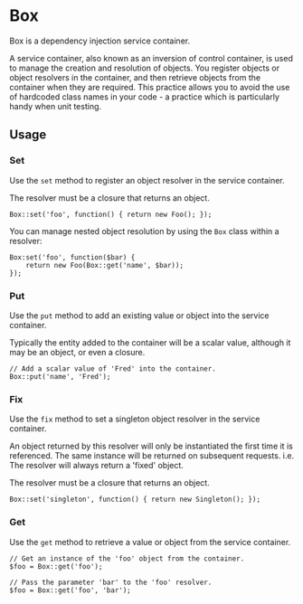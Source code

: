 Box
===
Box is a dependency injection service container.

A service container, also known as an inversion of control container, is used to manage the creation and resolution of objects. You register objects or object resolvers in the container, and then retrieve objects from the container when they are required. This practice allows you to avoid the use of hardcoded class names in your code - a practice which is particularly handy when unit testing.

Usage
-----
### Set
Use the ``set`` method to register an object resolver in the service container.

The resolver must be a closure that returns an object.

    Box::set('foo', function() { return new Foo(); });

You can manage nested object resolution by using the ``Box`` class within a resolver:

    Box:set('foo', function($bar) {
	    return new Foo(Box::get('name', $bar));
    });

### Put
Use the ``put`` method to add an existing value or object into the service container.

Typically the entity added to the container will be a scalar value, although it may be an object, or even a closure.

    // Add a scalar value of 'Fred' into the container.
    Box::put('name', 'Fred');

### Fix
Use the ``fix`` method to set a singleton object resolver in the service container.

An object returned by this resolver will only be instantiated the first time it is referenced. The same instance will be returned on subsequent requests. i.e. The resolver will always return a 'fixed' object.

The resolver must be a closure that returns an object.

    Box::set('singleton', function() { return new Singleton(); });

### Get
Use the ``get`` method to retrieve a value or object from the service container.

    // Get an instance of the 'foo' object from the container.
    $foo = Box::get('foo');

    // Pass the parameter 'bar' to the 'foo' resolver.
	$foo = Box::get('foo', 'bar');